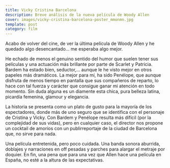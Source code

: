 ```yaml
---
title: Vicky Cristina Barcelona
description: Breve análisis de la nueva película de Woody Allen
cover: images/vicky-cristina-barcelona-poster_mmonmn.jpg
template: post
category: film
---
```


Acabo de volver del cine, de ver la última película de Woody Allen y he quedado algo desencantado… me esperaba algo mejor.

He echado de menos el genuino sentido del humor que suelen tener sus películas y una actuación más brillante por parte de Scarlet y Patricia. Bardem ha estado bien, seductor,... aunque le he visto mejor en otros papeles más dramáticos. La mejor para mí, ha sido Penélope, que aunque disfruta de menos tiempo en pantalla que sus compañeros de reparto, lo hace con tal fuerza y carácter que consigue ganar mi atención en todo momento. Sin duda alguna es un diamente esta chica, pura belleza latina, picardía femenina, glamour y elegancia.

La historia se presenta como un plato de gusto para la mayoría de los espectadores, donde más de uno seguro que se identifica con el personaje de Cristina y Vicky. Con Bardem y Penélope resulta más difícil (por la complejidad de sus vidas), pero en cualquier caso, el director nos propone un cocktail de amoríos con un publirreportaje de la ciudad de Barcelona que, no sirve para nada.

Una película entretenida, pero poco cuidada. Una banda sonora aburrida, doblajes y narraciones en off pesadas y parches para alargar el metraje por doquier. En fin, una pena que para una vez que Allen hace una película en España, no esté a la altura de las expectativas.
